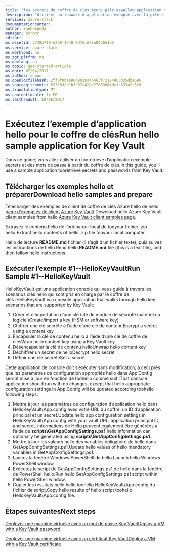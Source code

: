 ```yaml
---
title: "les secrets de coffre de clés Azure pile aaaAllow application tooretrieve | Documents Microsoft"
description: "Utiliser un toowork d’application exemple avec la pile d’Azure Key Vault"
services: azure-stack
documentationcenter: 
author: SnehaGunda
manager: byronr
editor: 
ms.assetid: 3748b719-e269-4b48-8d7d-d75a84b0e1e5
ms.service: azure-stack
ms.workload: na
ms.tgt_pltfrm: na
ms.devlang: na
ms.topic: get-started-article
ms.date: 07/04/2017
ms.author: sngun
ms.openlocfilehash: 2ff3f0bab86d9d1934b463f72124863d29dbe696
ms.sourcegitcommit: 523283cc1b3c37c428e77850964dc1c33742c5f0
ms.translationtype: MT
ms.contentlocale: fr-FR
ms.lasthandoff: 10/06/2017
---
```

# <a name="run-hello-sample-application-for-key-vault"></a><span data-ttu-id="3984d-103">Exécutez l’exemple d’application hello pour le coffre de clés</span><span class="sxs-lookup"><span data-stu-id="3984d-103">Run hello sample application for Key Vault</span></span>

<span data-ttu-id="3984d-104">Dans ce guide, vous allez utiliser un tooretrieve d’application exemple secrets et des mots de passe à partir du coffre de clés.</span><span class="sxs-lookup"><span data-stu-id="3984d-104">In this guide, you'll use a sample application tooretrieve secrets and passwords from Key Vault.</span></span>

## <a name="download-hello-samples-and-prepare"></a><span data-ttu-id="3984d-105">Télécharger les exemples hello et préparer</span><span class="sxs-lookup"><span data-stu-id="3984d-105">Download hello samples and prepare</span></span>
<span data-ttu-id="3984d-106">Télécharger des exemples de client de coffre de clés Azure hello de hello [page d’exemples de client Azure Key Vault](https://www.microsoft.com/en-us/download/details.aspx?id=45343).</span><span class="sxs-lookup"><span data-stu-id="3984d-106">Download hello Azure Key Vault client samples from hello [Azure Key Vault client samples page](https://www.microsoft.com/en-us/download/details.aspx?id=45343).</span></span>

<span data-ttu-id="3984d-107">Extrayez le contenu hello de l’ordinateur local du tooyour fichier .zip hello.</span><span class="sxs-lookup"><span data-stu-id="3984d-107">Extract hello contents of hello .zip file tooyour local computer.</span></span>

<span data-ttu-id="3984d-108">Hello de lecture **README.md** fichier (il s’agit d’un fichier texte), puis suivez les instructions de hello.</span><span class="sxs-lookup"><span data-stu-id="3984d-108">Read hello **README.md** file (this is a text file), and then follow hello instructions.</span></span>

## <a name="run-sample-1--hellokeyvault"></a><span data-ttu-id="3984d-109">Exécuter l’exemple #1--HelloKeyVault</span><span class="sxs-lookup"><span data-stu-id="3984d-109">Run Sample #1--HelloKeyVault</span></span>
<span data-ttu-id="3984d-110">HelloKeyVault est une application console qui vous guide à travers les scénarios clés hello qui sont pris en charge par le coffre de clés :</span><span class="sxs-lookup"><span data-stu-id="3984d-110">HelloKeyVault is a console application that walks through hello key scenarios that are supported by Key Vault:</span></span>

1. <span data-ttu-id="3984d-111">Créer et d’importation d’une clé (clé de module de sécurité matériel ou logiciel)</span><span class="sxs-lookup"><span data-stu-id="3984d-111">Create/import a key (HSM or software key)</span></span>
2. <span data-ttu-id="3984d-112">Chiffrer une clé secrète à l’aide d’une clé de contenu</span><span class="sxs-lookup"><span data-stu-id="3984d-112">Encrypt a secret using a content key</span></span>
3. <span data-ttu-id="3984d-113">Encapsuler la clé de contenu hello à l’aide d’une clé de coffre de clés</span><span class="sxs-lookup"><span data-stu-id="3984d-113">Wrap hello content key using a Key Vault key</span></span>
4. <span data-ttu-id="3984d-114">Désencapsuler la clé de contenu hello</span><span class="sxs-lookup"><span data-stu-id="3984d-114">Unwrap hello content key</span></span>
5. <span data-ttu-id="3984d-115">Déchiffrer un secret de hello</span><span class="sxs-lookup"><span data-stu-id="3984d-115">Decrypt hello secret</span></span>
6. <span data-ttu-id="3984d-116">Définir une clé secrète</span><span class="sxs-lookup"><span data-stu-id="3984d-116">Set a secret</span></span>

<span data-ttu-id="3984d-117">Cette application de console doit s’exécuter sans modification, à ceci près que les paramètres de configuration appropriés hello dans App.Config seront mise à jour en fonction de toohello comme suit :</span><span class="sxs-lookup"><span data-stu-id="3984d-117">That console application should run with no changes, except that hello appropriate configuration settings in App.Config will be updated according toohello following steps:</span></span>

1. <span data-ttu-id="3984d-118">Mettre à jour les paramètres de configuration d’application hello dans HelloKeyVault\App.config avec votre URL du coffre, un ID d’application principal et un secret.</span><span class="sxs-lookup"><span data-stu-id="3984d-118">Update hello app configuration settings in HelloKeyVault\App.config with your vault URL, application principal ID, and secret.</span></span> <span data-ttu-id="3984d-119">informations de Hello peuvent également être générées à l’aide de **scripts\GetAppConfigSettings.ps1**.</span><span class="sxs-lookup"><span data-stu-id="3984d-119">hello information can optionally be generated using **scripts\GetAppConfigSettings.ps1**.</span></span>
2. <span data-ttu-id="3984d-120">Mettre à jour les valeurs hello des variables obligatoire de hello dans GetAppConfigSettings.ps1.</span><span class="sxs-lookup"><span data-stu-id="3984d-120">Update hello values of hello mandatory variables in GetAppConfigSettings.ps1.</span></span>
3. <span data-ttu-id="3984d-121">Lancez la fenêtre Windows PowerShell de hello.</span><span class="sxs-lookup"><span data-stu-id="3984d-121">Launch hello Windows PowerShell window.</span></span>
4. <span data-ttu-id="3984d-122">Exécutez le script de GetAppConfigSettings.ps1 de hello dans la fenêtre de PowerShell hello.</span><span class="sxs-lookup"><span data-stu-id="3984d-122">Run hello GetAppConfigSettings.ps1 script within hello PowerShell window.</span></span>
5. <span data-ttu-id="3984d-123">Copier les résultats hello hello toohello HelloKeyVault\App.config du fichier de script.</span><span class="sxs-lookup"><span data-stu-id="3984d-123">Copy hello results of hello script toohello HelloKeyVault\App.config file.</span></span>

## <a name="next-steps"></a><span data-ttu-id="3984d-124">Étapes suivantes</span><span class="sxs-lookup"><span data-stu-id="3984d-124">Next steps</span></span>
[<span data-ttu-id="3984d-125">Déployer une machine virtuelle avec un mot de passe Key Vault</span><span class="sxs-lookup"><span data-stu-id="3984d-125">Deploy a VM with a Key Vault password</span></span>](azure-stack-kv-deploy-vm-with-secret.md)

[<span data-ttu-id="3984d-126">Déployer une machine virtuelle avec un certificat Key Vault</span><span class="sxs-lookup"><span data-stu-id="3984d-126">Deploy a VM with a Key Vault certificate</span></span>](azure-stack-kv-push-secret-into-vm.md)

